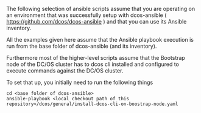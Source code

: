 The following selection of ansible scripts assume that you are operating on an environment that was successfully setup with dcos-ansible ( https://github.com/dcos/dcos-ansible )  and that you can use its Ansible inventory.

All the examples given here assume that the Ansible playbook execution is run from the base folder of dcos-ansible (and its inventory).

Furthermore most of the higher-level scripts assume that the Bootstrap node of the DC/OS cluster has to dcos cli installed and configured to execute commands against the DC/OS cluster.

To set that up, you initially need to run the following things


```
cd <base folder of dcos-ansible>
ansible-playbook <local checkout path of this repository>/dcos/general/install-dcos-cli-on-boostrap-node.yaml
``` 
